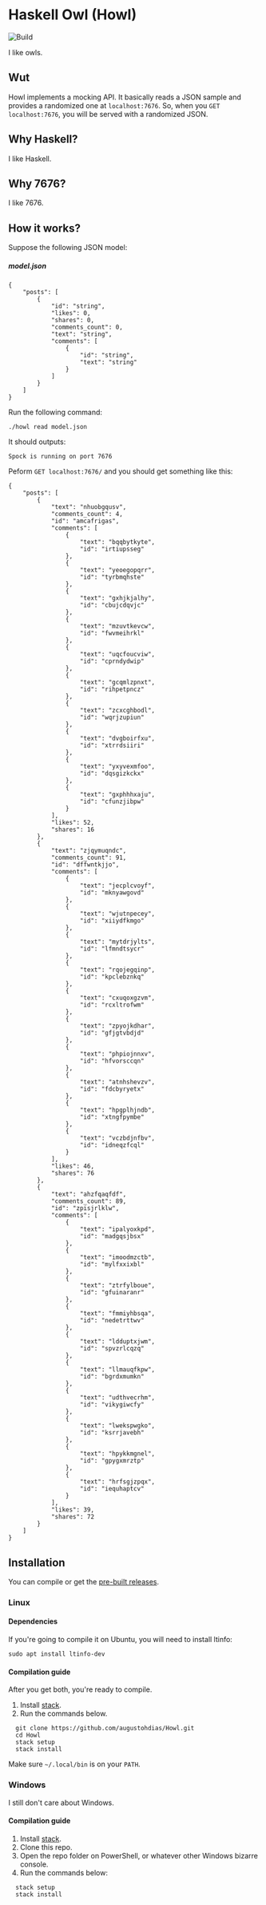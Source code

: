 # Haskell Owl (Howl)
![Build](https://ci.appveyor.com/api/projects/status/github/augustohdias/Howl?svg=true)

I like owls.

## Wut

Howl implements a mocking API. It basically reads a JSON sample and provides a randomized one at `localhost:7676`. So, when you `GET localhost:7676`, you will be served with a randomized JSON.

## Why Haskell?

I like Haskell.

## Why 7676?

I like 7676.

## How it works?

Suppose the following JSON model:

##### model.json
```
{
    "posts": [
        {
            "id": "string",
            "likes": 0,
            "shares": 0,
            "comments_count": 0,
            "text": "string",
            "comments": [
                {
                    "id": "string",
                    "text": "string"
                }
            ]
        }
    ]
}
```

Run the following command:

```
./howl read model.json
```

It should outputs:
```
Spock is running on port 7676
```
Peform `GET localhost:7676/` and you should get something like this:

```
{
	"posts": [
		{
			"text": "nhuobgqusv",
			"comments_count": 4,
			"id": "amcafrigas",
			"comments": [
				{
					"text": "bqqbytkyte",
					"id": "irtiupsseg"
				},
				{
					"text": "yeoegopqrr",
					"id": "tyrbmqhste"
				},
				{
					"text": "gxhjkjalhy",
					"id": "cbujcdqvjc"
				},
				{
					"text": "mzuvtkevcw",
					"id": "fwvmeihrkl"
				},
				{
					"text": "uqcfoucviw",
					"id": "cprndydwip"
				},
				{
					"text": "gcqmlzpnxt",
					"id": "rihpetpncz"
				},
				{
					"text": "zcxcghbodl",
					"id": "wqrjzupiun"
				},
				{
					"text": "dvgboirfxu",
					"id": "xtrrdsiiri"
				},
				{
					"text": "yxyvexmfoo",
					"id": "dqsgizkckx"
				},
				{
					"text": "gxphhhxaju",
					"id": "cfunzjibpw"
				}
			],
			"likes": 52,
			"shares": 16
		},
		{
			"text": "zjqymuqndc",
			"comments_count": 91,
			"id": "dffwntkjjo",
			"comments": [
				{
					"text": "jecplcvoyf",
					"id": "mknyawgovd"
				},
				{
					"text": "wjutnpecey",
					"id": "xiiydfkmgo"
				},
				{
					"text": "mytdrjylts",
					"id": "lfmndtsycr"
				},
				{
					"text": "rqojegqinp",
					"id": "kpclebznkq"
				},
				{
					"text": "cxuqoxgzvm",
					"id": "rcxltrofwm"
				},
				{
					"text": "zpyojkdhar",
					"id": "gfjgtvbdjd"
				},
				{
					"text": "phpiojnnxv",
					"id": "hfvorsccqn"
				},
				{
					"text": "atnhshevzv",
					"id": "fdcbyryetx"
				},
				{
					"text": "hpgplhjndb",
					"id": "xtngfpymbe"
				},
				{
					"text": "vczbdjnfbv",
					"id": "idneqzfcql"
				}
			],
			"likes": 46,
			"shares": 76
		},
		{
			"text": "ahzfqaqfdf",
			"comments_count": 89,
			"id": "zpisjrlklw",
			"comments": [
				{
					"text": "ipalyoxkpd",
					"id": "madgqsjbsx"
				},
				{
					"text": "imoodmzctb",
					"id": "mylfxxixbl"
				},
				{
					"text": "ztrfylboue",
					"id": "gfuinaranr"
				},
				{
					"text": "fmmiyhbsqa",
					"id": "nedetrttwv"
				},
				{
					"text": "ldduptxjwm",
					"id": "spvzrlcqzq"
				},
				{
					"text": "llmauqfkpw",
					"id": "bgrdxmumkn"
				},
				{
					"text": "udthvecrhm",
					"id": "vikygiwcfy"
				},
				{
					"text": "lwekspwgko",
					"id": "ksrrjavebh"
				},
				{
					"text": "hpykkmgnel",
					"id": "gpygxmrztp"
				},
				{
					"text": "hrfsgjzpqx",
					"id": "iequhaptcv"
				}
			],
			"likes": 39,
			"shares": 72
		}
	]
}

```

## Installation

You can compile or get the [pre-built releases](https://github.com/augustohdias/Howl/releases).

### Linux

#### Dependencies

If you're going to compile it on Ubuntu, you will need to install ltinfo: 

```
sudo apt install ltinfo-dev
```

#### Compilation guide

After you get both, you're ready to compile.

1. Install [stack](https://docs.haskellstack.org/en/stable/README/).
2. Run the commands below.
```
  git clone https://github.com/augustohdias/Howl.git
  cd Howl
  stack setup
  stack install
```
 
Make sure `~/.local/bin` is on your `PATH`.


### Windows

I still don't care about Windows.

#### Compilation guide

1. Install [stack](https://docs.haskellstack.org/en/stable/README/).
2. Clone this repo.
3. Open the repo folder on PowerShell, or whatever other Windows bizarre console.
4. Run the commands below:
 
```
  stack setup
  stack install
```
